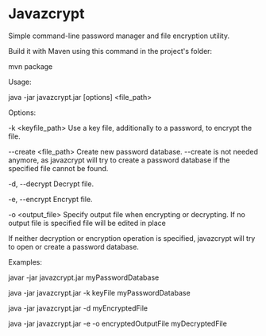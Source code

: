 # Javazcrypt

Simple command-line password manager and file encryption utility.

Build it with Maven using this command in the project's folder:

mvn package

Usage:

java -jar javazcrypt.jar [options] <file_path>

Options:

  -k <keyfile_path>	              Use a key file, additionally to a password, to encrypt the file.

  --create <file_path>	          Create new password database. --create is not needed anymore, as javazcrypt will try to create a password database if the specified file cannot be found.

  -d, --decrypt                   Decrypt file.

  -e, --encrypt                   Encrypt file.

  -o <output_file>                Specify output file when encrypting or decrypting. If no output file is specified file will be edited in place

If neither decryption or encryption operation is specified, javazcrypt will try to open or create a password database.

Examples:

javar -jar javazcrypt.jar myPasswordDatabase

java -jar javazcrypt.jar -k keyFile myPasswordDatabase

java -jar javazcrypt.jar -d myEncryptedFile

java -jar javazcrypt.jar -e -o encryptedOutputFile myDecryptedFile